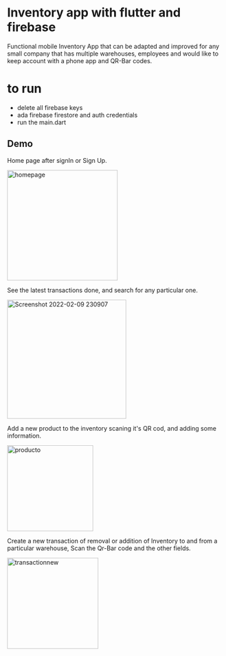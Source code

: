 # Inventory app with flutter and firebase
Functional mobile Inventory App that can be adapted and improved for any small company that has multiple warehouses, employees and would like to keep account with a phone app and QR-Bar codes.

# to run
* delete all firebase keys
* ada firebase firestore and auth credentials
* run the main.dart

## Demo

Home page after signIn or Sign Up.

<img width="257" alt="homepage" src="https://user-images.githubusercontent.com/80784724/153336073-859f98bd-be03-4a43-b499-e0aa071ef155.png">


See the latest transactions done, and search for any particular one.

<img width="277" alt="Screenshot 2022-02-09 230907" src="https://user-images.githubusercontent.com/80784724/153336140-bc30a202-71e5-4e92-bd0f-4e3ee5ae1f85.png">




Add a new product to the inventory scaning it's QR cod, and adding some information.

<img width="200" alt="producto" src="https://user-images.githubusercontent.com/80784724/153336215-94ee0758-4ce0-4cb1-bfba-fca7f52c3cfc.png">


Create a new transaction of removal or addition of Inventory to and from a particular warehouse, Scan the Qr-Bar code and the other fields.

<img width="212" alt="transactionnew" src="https://user-images.githubusercontent.com/80784724/153336066-9ba88f06-e755-4d26-ae50-1600c2d600f5.png">
